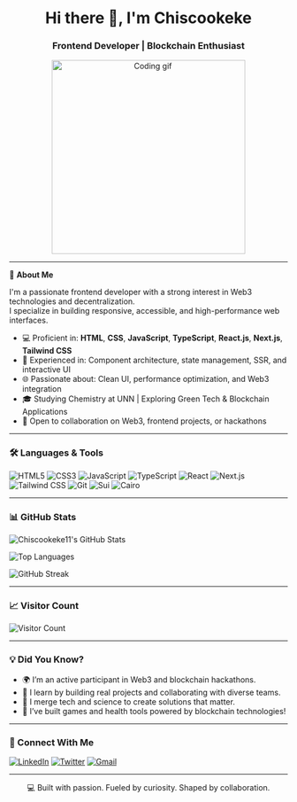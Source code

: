 <h1 align="center">Hi there 👋, I'm Chiscookeke</h1>
<h3 align="center">Frontend Developer | Blockchain Enthusiast</h3>

<p align="center">
  <img src="https://media.giphy.com/media/qgQUggAC3Pfv687qPC/giphy.gif" width="350" alt="Coding gif"/>
</p>

---

🚀 **About Me**

I'm a passionate frontend developer with a strong interest in Web3 technologies and decentralization.  
I specialize in building responsive, accessible, and high-performance web interfaces.

- 💻 Proficient in: **HTML**, **CSS**, **JavaScript**, **TypeScript**, **React.js**, **Next.js**, **Tailwind CSS**
- 🔁 Experienced in: Component architecture, state management, SSR, and interactive UI
- 🌐 Passionate about: Clean UI, performance optimization, and Web3 integration
- 🎓 Studying Chemistry at UNN | Exploring Green Tech & Blockchain Applications
- 🤝 Open to collaboration on Web3, frontend projects, or hackathons

---

### 🛠️ Languages & Tools

![HTML5](https://img.shields.io/badge/HTML5-E34F26?style=flat&logo=html5&logoColor=white)
![CSS3](https://img.shields.io/badge/CSS3-1572B6?style=flat&logo=css3&logoColor=white)
![JavaScript](https://img.shields.io/badge/JavaScript-F7DF1E?style=flat&logo=javascript&logoColor=black)
![TypeScript](https://img.shields.io/badge/TypeScript-007ACC?style=flat&logo=typescript&logoColor=white)
![React](https://img.shields.io/badge/React-20232A?style=flat&logo=react&logoColor=61DAFB)
![Next.js](https://img.shields.io/badge/Next.js-000000?style=flat&logo=next.js&logoColor=white)
![Tailwind CSS](https://img.shields.io/badge/TailwindCSS-38B2AC?style=flat&logo=tailwind-css&logoColor=white)
![Git](https://img.shields.io/badge/Git-F05032?style=flat&logo=git&logoColor=white)
![Sui](https://img.shields.io/badge/Sui-0A66C2?style=flat&logo=sui&logoColor=white)
![Cairo](https://img.shields.io/badge/Cairo-1E1E1E?style=flat&logo=code&logoColor=white)


---

### 📊 GitHub Stats

![Chiscookeke11's GitHub Stats](https://github-readme-stats.vercel.app/api?username=chiscookeke11&show_icons=true&theme=radical)

![Top Languages](https://github-readme-stats.vercel.app/api/top-langs/?username=chiscookeke11&layout=compact&theme=radical)

![GitHub Streak](https://streak-stats.demolab.com/?user=chiscookeke11&theme=radical)

---

### 📈 Visitor Count

![Visitor Count](https://komarev.com/ghpvc/?username=chiscookeke11&color=blue&style=flat)

---

### 💡 Did You Know?

- 🌍 I’m an active participant in Web3 and blockchain hackathons.
- 🧠 I learn by building real projects and collaborating with diverse teams.
- 🧪 I merge tech and science to create solutions that matter.
- 🤖 I’ve built games and health tools powered by blockchain technologies!

---

### 🔗 Connect With Me

[![LinkedIn](https://img.shields.io/badge/LinkedIn-%230077B5.svg?style=flat&logo=linkedin&logoColor=white)](https://linkedin.com/in/chiscookeke11)
[![Twitter](https://img.shields.io/badge/Twitter-%231DA1F2.svg?style=flat&logo=twitter&logoColor=white)](https://twitter.com/chiscookeke11)
[![Gmail](https://img.shields.io/badge/Email-D14836?style=flat&logo=gmail&logoColor=white)](mailto:your-email@example.com)

---

<p align="center">
  💻 Built with passion. Fueled by curiosity. Shaped by collaboration.
</p>
